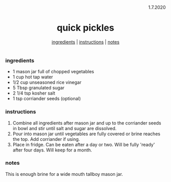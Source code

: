 <p align="right">1.7.2020</p>

<h1 align="center">quick pickles</h1>

<div align="center">
  <a href="#ingredients">ingredients</a> | 
  <a href="#instructions">instructions</a> | 
  <a href="#notes">notes</a>
</div>
<br>

### ingredients
- 1 mason jar full of chopped vegetables
- 1 cup hot tap water
- 1/2 cup unseasoned rice vinegar
- 5 Tbsp granulated sugar
- 2 1/4 tsp kosher salt
- 1 tsp corriander seeds (optional)

### instructions
1. Combine all ingredients after mason jar and up to the corriander seeds in bowl and stir until salt and sugar are dissolved.
2. Pour into mason jar until vegetables are fully covered or brine reaches the top.  Add corriander if using.
3. Place in fridge.  Can be eaten after a day or two.  Will be fully 'ready' after four days.  Will keep for a month.

### notes
This is enough brine for a wide mouth tallboy mason jar.
